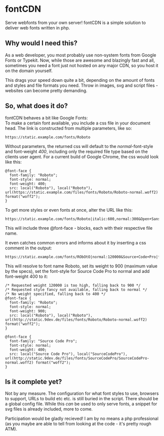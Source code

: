 fontCDN
=======

Serve webfonts from your own server! 
fontCDN is a simple solution to deliver web fonts written in php. 


## Why would I need this?
As a web developer, you most probably use non-system fonts from Google Fonts or Typekit. Now, while those are awesome and blazingly fast and all, sometimes you need a font just not hosted on any major CDN, so you host it on the domain yourself.  

This drags your speed down quite a bit, depending on the amount of fonts and styles and file formats you need. Throw in images, svg and script files - websites can become pretty demanding.

## So, what does it do?
fontCDN behaves a bit like Google Fonts:  
To make a certain font available, you include a css file in your document head. The link is constructed from multiple parameters, like so:

```
https://static.example.com/fonts/Roboto
```

Without parameters, the returned css will default to the _normal_-font-style and font-weight _400_, including only the required file type based on the clients user agent. For a current build of Google Chrome, the css would look like this:

```
@font-face {
  font-family: "Roboto";
  font-style: normal;
  font-weight: 400;
  src: local("Roboto"), local("Roboto"), url(https://static.example.com/files/fonts/Roboto/Roboto-normal.woff2) format("woff2");
}
```


To get more styles or even fonts at once, alter the URL like this:
```
https://static.example.com/fonts/Roboto|italic:600,normal:300&Open+Sans|normal:100
```
This will include three @font-face - blocks, each with their respective file name.



It even catches common errors and informs about it by inserting a css comment in the output:
```
https://static.example.com/fonts/RObOtO|normal:120000&Source+Code+Pro|fancy
```

This will resolve to font name Roboto, set its weight to 900 (maximum value by the specs), set the font-style for Source Code Pro to normal and add font-weight 400 to it:
```
/* Requested weight 120000 is too high, falling back to 900 */
/* Requested style fancy not available, falling back to normal */
/* No weight specified, falling back to 400 */
@font-face {
  font-family: "Roboto";
  font-style: normal;
  font-weight: 900;
  src: local("Roboto"), local("Roboto"), url(http://static.9dev.de/files/fonts/Roboto/Roboto-normal.woff2) format("woff2");
}

@font-face {
  font-family: "Source Code Pro";
  font-style: normal;
  font-weight: 400;
  src: local("Source Code Pro"), local("SourceCodePro"), url(http://static.9dev.de/files/fonts/SourceCodePro/SourceCodePro-normal.woff2) format("woff2");
}
```



## Is it complete yet?
Not by any measure. The configuration for what font styles to use, browsers to support, URLs to build etc etc. is still buried in the script. There should be a global config file. While this _can_ be used to only serve fonts, a snippet for svg files is already included, more to come.

Participation would be gladly recieved! I am by no means a php professional (as you maybe are able to tell from looking at the code - it's pretty rough ATM).
